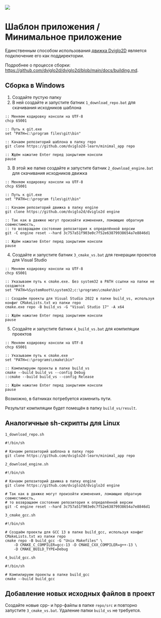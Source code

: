[![](https://github.com/dviglo2d-learn/minimal_app/actions/workflows/main.yml/badge.svg)](https://github.com/dviglo2d-learn/minimal_app/actions)

# Шаблон приложения / Минимальное приложение

Единственным способом использования [движка Dviglo2D](https://github.com/dviglo2d/dviglo2d) является подключение его как поддиректории.

Подробнее о процессе сборки: <https://github.com/dviglo2d/dviglo2d/blob/main/docs/building.md>.

## Сборка в Windows

1. Создайте пустую папку
2. В ней создайте и запустите батник `1_download_repo.bat` для скачивания исходников шаблона

```
:: Меняем кодировку консоли на UTF-8
chcp 65001

:: Путь к git.exe
set "PATH=c:\program files\git\bin"

:: Качаем репозиторий шаблона в папку repo
git clone https://github.com/dviglo2d-learn/minimal_app repo

:: Ждём нажатие Enter перед закрытием консоли
pause
```

3. В этой же папке создайте и запустите батник `2_download_engine.bat` для скачивания исходников движка

```
:: Меняем кодировку консоли на UTF-8
chcp 65001

:: Путь к git.exe
set "PATH=c:\program files\git\bin"

:: Качаем репозиторий движка в папку engine
git clone https://github.com/dviglo2d/dviglo2d engine

:: Так как в движке могут произойти изменения, ломающие обратную совместимость,
:: то возвращаем состояние репозитория к определённой версии
git -C engine reset --hard 3c757a51f903e0c7f52e63879938654a7e8846d1

:: Ждём нажатие Enter перед закрытием консоли
pause
```

4. Создайте и запустите батник `3_cmake_vs.bat` для генерации проектов для Visual Studio

```
:: Меняем кодировку консоли на UTF-8
chcp 65001

:: Указываем путь к cmake.exe. Без system32 в PATH ссылки на папки не создаются 
set "PATH=%SystemRoot%\system32;c:\programs\cmake\bin"

:: Создаём проекты для Visual Studio 2022 в папке build_vs, используя конфиг CMakeLists.txt из папки repo
cmake.exe repo -B build_vs -G "Visual Studio 17" -A x64

:: Ждём нажатие Enter перед закрытием консоли
pause
```

5. Создайте и запустите батник `4_build_vs.bat` для компиляции проектов

```
:: Меняем кодировку консоли на UTF-8
chcp 65001

:: Указываем путь к cmake.exe
set "PATH=c:\programs\cmake\bin"

:: Компилируем проекты в папке build_vs
cmake --build build_vs --config Debug
::cmake --build build_vs --config Release

:: Ждём нажатие Enter перед закрытием консоли
pause
```

Возможно, в батниках потребуется изменить пути.

Результат компиляции будет помещён в папку `build_vs/result`.

## Аналогичные sh-скрипты для Linux

`1_download_repo.sh`

```
#!/bin/sh

# Качаем репозиторий шаблона в папку repo
git clone https://github.com/dviglo2d-learn/minimal_app repo
```

`2_download_engine.sh`

```
#!/bin/sh

# Качаем репозиторий движка в папку engine
git clone https://github.com/dviglo2d/dviglo2d engine

# Так как в движке могут произойти изменения, ломающие обратную совместимость,
# то возвращаем состояние репозитория к определённой версии
git -C engine reset --hard 3c757a51f903e0c7f52e63879938654a7e8846d1
```

`3_cmake_gcc.sh`

```
#!/bin/sh

# Создаём проекты для GCC 13 в папке build_gcc, используя конфиг CMakeLists.txt из папки repo
cmake repo -B build_gcc -G "Unix Makefiles" \
    -D CMAKE_C_COMPILER=gcc-13 -D CMAKE_CXX_COMPILER=g++-13 \
    -D CMAKE_BUILD_TYPE=Debug
```

`4_build_gcc.sh`

```
#!/bin/sh

# Компилируем проекты в папке build_gcc
cmake --build build_gcc
```

## Добавление новых исходных файлов в проект

Создайте новые cpp- и hpp-файлы в папке `repo/src` и повторно запустите `3_cmake_vs.bat`. Удаление папки `build_vs` не требуется.
